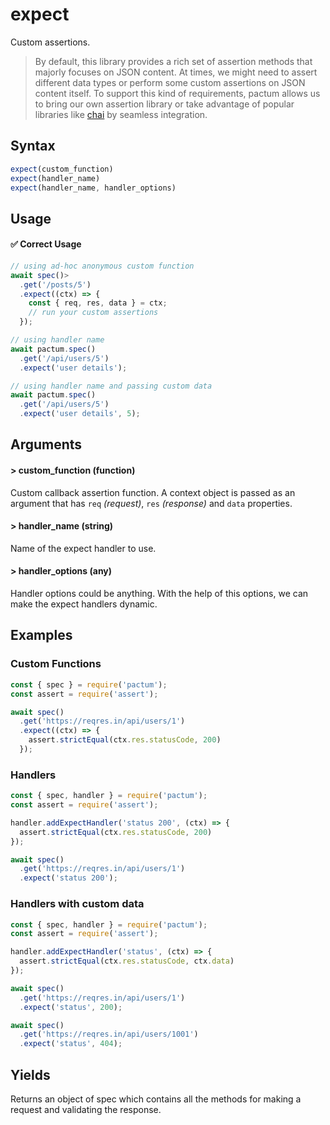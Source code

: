 # expect

Custom assertions.

> By default, this library provides a rich set of assertion methods that majorly focuses on JSON content. At times, we might need to assert different data types or perform some custom assertions on JSON content itself. To support this kind of requirements, pactum allows us to bring our own assertion library or take advantage of popular libraries like [chai](https://www.npmjs.com/package/chai) by seamless integration.

## Syntax

```js
expect(custom_function)
expect(handler_name)
expect(handler_name, handler_options)
```

## Usage

#### ✅  Correct Usage

```js
// using ad-hoc anonymous custom function
await spec()>
  .get('/posts/5')
  .expect((ctx) => {
    const { req, res, data } = ctx;
    // run your custom assertions
  });

// using handler name
await pactum.spec()
  .get('/api/users/5')
  .expect('user details');

// using handler name and passing custom data
await pactum.spec()
  .get('/api/users/5')
  .expect('user details', 5);
```

## Arguments

#### > custom_function (function)

Custom callback assertion function. A context object is passed as an argument that has `req` *(request)*, `res` *(response)* and `data` properties.

#### > handler_name (string)

Name of the expect handler to use.

#### > handler_options (any)

Handler options could be anything. With the help of this options, we can make the expect handlers dynamic.

## Examples

### Custom Functions

```js
const { spec } = require('pactum');
const assert = require('assert');

await spec()
  .get('https://reqres.in/api/users/1')
  .expect((ctx) => {
    assert.strictEqual(ctx.res.statusCode, 200)
  });
```

### Handlers

```js
const { spec, handler } = require('pactum');
const assert = require('assert');

handler.addExpectHandler('status 200', (ctx) => {
  assert.strictEqual(ctx.res.statusCode, 200)
});

await spec()
  .get('https://reqres.in/api/users/1')
  .expect('status 200');
```

### Handlers with custom data

```js
const { spec, handler } = require('pactum');
const assert = require('assert');

handler.addExpectHandler('status', (ctx) => {
  assert.strictEqual(ctx.res.statusCode, ctx.data)
});

await spec()
  .get('https://reqres.in/api/users/1')
  .expect('status', 200);

await spec()
  .get('https://reqres.in/api/users/1001')
  .expect('status', 404);
```

## Yields

Returns an object of spec which contains all the methods for making a request and validating the response.
